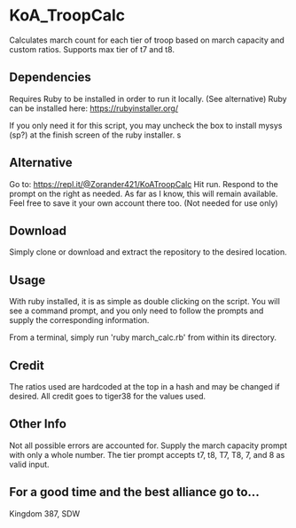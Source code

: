 # KoA_TroopCalc
Calculates march count for each tier of troop based on march capacity and custom ratios. Supports max tier of t7 and t8.


## Dependencies ##
Requires Ruby to be installed in order to run it locally. (See alternative)
Ruby can be installed here: https://rubyinstaller.org/

If you only need it for this script, you may uncheck the box to install mysys (sp?) at the finish screen of the ruby installer.
s

## Alternative ##
Go to: https://repl.it/@Zorander421/KoATroopCalc
Hit run.
Respond to the prompt on the right as needed.
As far as I know, this will remain available. Feel free to save it your own account there too. (Not needed for use only)

## Download ##
Simply clone or download and extract the repository to the desired location.

## Usage ##
With ruby installed, it is as simple as double clicking on the script. 
You will see a command prompt, and you only need to follow the prompts and 
supply the corresponding information. 

From a terminal, simply run 'ruby march_calc.rb' from within its directory. 

## Credit ##
The ratios used are hardcoded at the top in a hash and may be changed if desired.
All credit goes to tiger38 for the values used. 

## Other Info ##
Not all possible errors are accounted for. Supply the march capacity prompt with only a whole number.
The tier prompt accepts t7, t8, T7, T8, 7, and 8 as valid input. 

## For a good time and the best alliance go to... ###
Kingdom 387, SDW
